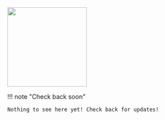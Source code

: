 <!--
---
title: "Eclipse"
description: "Eclipse is an integrated development environment used in computer programming. It contains a base workspace and an extensible plug-in system for customizing the environment. It is the second-most-popular IDE for Java development, and, until 2016, was the most popular."
tags: "ide plugins"
icon: "https://awesome-astra.github.io/docs/img/eclipse/eclipse.svg"
coming_soon: “true”
developer_title: "Eclipse Foundation"
developer_url: "https://www.eclipse.org/downloads/"
links:
- title: "Eclipse Install"
  url: "https://www.eclipse.org/downloads/"
---
-->

<div class="nosurface" markdown="1">
<img src="https://awesome-astra.github.io/docs/img/eclipse/Eclipse-Luna-Logo.svg.png" style="height: 180px;" />

!!! note "Check back soon"

    Nothing to see here yet! Check back for updates! 
</div>